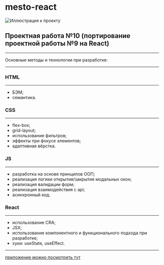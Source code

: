 # mesto-react

![Иллюстрация к проекту]('../../src/images/mesto-for-readme.png')

## Проектная работа №10 (портирование проектной работы №9 на React)

---

Основные методы и технологии при разработке:

---

### HTML
---
- БЭМ;
- семантика.

### CSS
---
- flex-box;
- grid-layout;
- использование фильтров;
- эффекты при фокусе элементов;
- адаптивная вёрстка.

### JS
---
- разработка на основе принципов ООП;
- реализация логики открытия/закрытия модальных окон;
- реализация валидации форм;
- реализация взаимодействия с api;
- асинхронный код.

### React
---
- использование CRA;
- JSX;
- использование компонентного и функционального подхода при разработке;
- хуки: useState, useEffect.

---

[ приложение можно посмотреть тут](https://goplomah.github.io/mesto/)